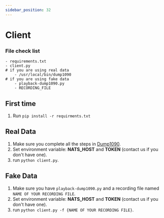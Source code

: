 ```yaml
---
sidebar_position: 32
---
```


# Client

### File check list
```
- requirements.txt
- client.py
# if you are using real data
    - /usr/local/bin/dump1090
# if you are using fake data
    - playback-dump1090.py
    - RECORDING_FILE
```

## First time
1. Run `pip install -r requirments.txt`

## Real Data

1. Make sure you complete all the steps in [Dump1090](./dump1090).
2. Set environment variable: **NATS_HOST** and **TOKEN** (contact us if you don't have one).
3. run `python client.py`.

## Fake Data

1. Make sure you have `playback-dump1090.py` and a recording file named `NAME OF YOUR RECORDING FILE`.
2. Set environment variable: **NATS_HOST** and **TOKEN** (contact us if you don't have one).
3. run `python client.py -f {NAME OF YOUR RECORDING FILE}`.